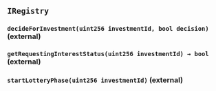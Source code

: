 ## `IRegistry`






### `decideForInvestment(uint256 investmentId, bool decision)` (external)





### `getRequestingInterestStatus(uint256 investmentId) → bool` (external)





### `startLotteryPhase(uint256 investmentId)` (external)






